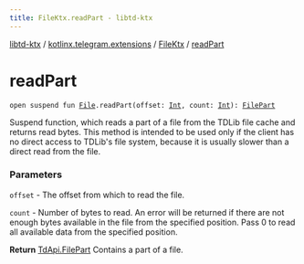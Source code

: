 ```yaml
---
title: FileKtx.readPart - libtd-ktx
---
```


[libtd-ktx](../../index.html) / [kotlinx.telegram.extensions](../index.html) / [FileKtx](index.html) / [readPart](./read-part.html)

# readPart

`open suspend fun `[`File`](https://tdlibx.github.io/td/docs/org/drinkless/td/libcore/telegram/TdApi/File.html)`.readPart(offset: `[`Int`](https://kotlinlang.org/api/latest/jvm/stdlib/kotlin/-int/index.html)`, count: `[`Int`](https://kotlinlang.org/api/latest/jvm/stdlib/kotlin/-int/index.html)`): `[`FilePart`](https://tdlibx.github.io/td/docs/org/drinkless/td/libcore/telegram/TdApi/FilePart.html)

Suspend function, which reads a part of a file from the TDLib file cache and returns read
bytes. This method is intended to be used only if the client has no direct access to TDLib's file
system, because it is usually slower than a direct read from the file.

### Parameters

`offset` - The offset from which to read the file.

`count` - Number of bytes to read. An error will be returned if there are not enough bytes
available in the file from the specified position. Pass 0 to read all available data from the
specified position.

**Return**
[TdApi.FilePart](https://tdlibx.github.io/td/docs/org/drinkless/td/libcore/telegram/TdApi/FilePart.html) Contains a part of a file.

